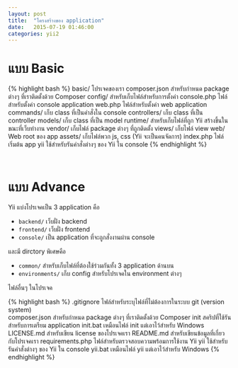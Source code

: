 ```yaml
---
layout: post
title:  "โครงสร้างของ application"
date:   2015-07-19 01:46:00
categories: yii2
---
```


แบบ Basic
=========

{% highlight bash %}
basic/                  โปรเจคของเรา
    composer.json       สำหรับกำหนด package ต่างๆ ที่เราติดตั้งด้วย Composer
    config/             สำหรับเก็บไฟล์สำหรับการตั้งค่า
        console.php     ไฟล์สำหรับตั้งค่า console application
        web.php         ไฟล์สำหรับตั้งค่า web application
    commands/           เก็บ class ที่เป็นคำสั่งใน console
    controllers/        เก็บ class ที่เป็น controller
    models/             เก็บ class ที่เป็น model
    runtime/            สำหรับเก็บไฟล์ที่ถูก Yii สร้างขึ้นในขณะที่เว็บทำงาน
    vendor/             เก็บไฟล์ package ต่างๆ ที่ถูกติดตั้ง
    views/              เก็บไฟล์ view
    web/                Web root ของ app
        assets/         เก็บไฟล์พวก js, css (Yii จะเป็นคนจัดการ)
        index.php       ไฟล์เริ่มต้น app
    yii                 ใช้สำหรับรันคำสั่งต่างๆ ของ Yii ใน console
{% endhighlight %}

<br>

แบบ Advance
===========

Yii แบ่งโปรเจคเป็น 3 application คือ

* `backend/` เว็บฝั่ง backend
* `frontend/` เว็บฝั่ง frontend
* `console/` เป็น application ที่จะถูกสั่งงานผ่าน console

และมี dirctory พิเศษคือ

* `common/` สำหรับเก็บไฟล์ที่ต้องใช้ร่วมกันทั้ง 3 application ด้านบน
* `environments/` เก็บ config สำหรับโปรเจคใน environment ต่างๆ

ไฟล์อื่นๆ ในโปรเจค

{% highlight bash %}
.gitignore          ไฟล์สำหรับระบุไฟล์ที่ไม่ต้องการในระบบ git (version system)  
composer.json       สำหรับกำหนด package ต่างๆ ที่เราติดตั้งด้วย Composer
init                สคริปที่ใช้รันสำหรับการเตรียม application
init.bat            เหมือนไฟล์ init แต่เอาไว้สำหรับ Windows
LICENSE.md          สำหรับเขียน license ของโปรเจคเรา
README.md           สำหรับเขียนข้อมูลที่เกี่ยวกับโปรเจคเรา
requirements.php    ไฟล์สำหรับตรวจสอบความพร้อมการใช้งาน Yii
yii                 ใช้สำหรับรันคำสั่งต่างๆ ของ Yii ใน console
yii.bat             เหมือนไฟล์ yii แต่เอาไว้สำหรับ Windows
{% endhighlight %}
